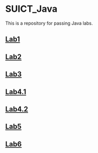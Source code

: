 # SUICT_Java
This is a repository for passing Java labs.
## [Lab1](https://github.com/SaogumiRonald/SUICT_Java/tree/main/Lab1)
## [Lab2](https://github.com/SaogumiRonald/SUICT_Java/tree/main/Lab2)
## [Lab3](https://github.com/SaogumiRonald/SUICT_Java/tree/main/Lab3)
## [Lab4.1](https://github.com/SaogumiRonald/SUICT_Java/tree/main/Lab4-1)
## [Lab4.2](https://github.com/SaogumiRonald/SUICT_Java/tree/main/Lab4-2)
## [Lab5](https://github.com/SaogumiRonald/SUICT_Java/tree/main/Lab5)
## [Lab6](https://github.com/SaogumiRonald/SUICT_Java/tree/main/Lab6)

